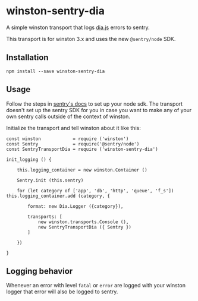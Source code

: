 # winston-sentry-dia

A simple winston transport that logs [dia.js](https://github.com/do-/dia.js/) errors to sentry.

This transport is for winston 3.x and uses the new `@sentry/node` SDK.

## Installation

```
npm install --save winston-sentry-dia
```

## Usage

Follow the steps in [sentry's docs](https://docs.sentry.io/error-reporting/quickstart/?platform=node) to set up your node sdk. The transport doesn't set up the sentry SDK for you in case you want to make any of your own sentry calls outside of the context of winston.

Initialize the transport and tell winston about it like this:

```
const winston            = require ('winston')
const Sentry             = require('@sentry/node')
const SentryTransportDia = require ('winston-sentry-dia')

init_logging () {

	this.logging_container = new winston.Container ()

	Sentry.init (this.sentry)

	for (let category of ['app', 'db', 'http', 'queue', 'f_s']) this.logging_container.add (category, {

		format: new Dia.Logger ({category}),

		transports: [
			new winston.transports.Console (),
			new SentryTransportDia ({ Sentry })
		]

	})

}

```

## Logging behavior

Whenever an error with level `fatal` or `error` are logged with your winston logger that error will also be logged to sentry.
